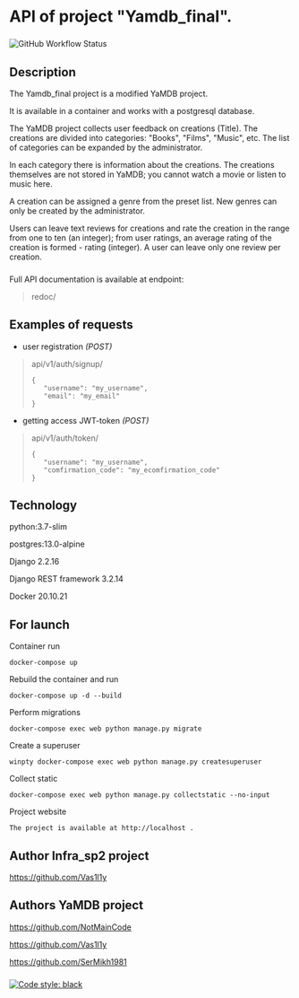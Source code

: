 # API of project "Yamdb_final".

###
![GitHub Workflow Status](https://img.shields.io/github/actions/workflow/status/Vas1l1y/yamdb_final/yamdb_workflow.yml)
## Description

The Yamdb_final project is a modified YaMDB project.

It is available in a container and works with a postgresql database.


The YaMDB project collects user feedback on creations (Title).
The creations are divided into categories: "Books", "Films", "Music", etc.
The list of categories can be expanded by the administrator.

In each category there is information about the creations.
The creations themselves are not stored in YaMDB;
you cannot watch a movie or listen to music here.

A creation can be assigned a genre from the preset list.
New genres can only be created by the administrator.

Users can leave text reviews for creations
and rate the creation in the range from one to ten (an integer);
from user ratings, an average rating of the creation is formed - rating (integer).
A user can leave only one review per creation.

###
Full API documentation is available at endpoint:
>redoc/

## Examples of requests

- user registration *(POST)*
>api/v1/auth/signup/ 
>```
>{
>    "username": "my_username",
>    "email": "my_email"
>}
>```

- getting access JWT-token *(POST)*
>api/v1/auth/token/ 
>```
>{
>    "username": "my_username",
>    "comfirmation_code": "my_ecomfirmation_code"
>}
>```

## Technology

python:3.7-slim

postgres:13.0-alpine

Django 2.2.16

Django REST framework 3.2.14

Docker 20.10.21

## For launch

Container run
```
docker-compose up
```

Rebuild the container and run
```
docker-compose up -d --build
```

Perform migrations
```
docker-compose exec web python manage.py migrate
```

Сreate a superuser
```
winpty docker-compose exec web python manage.py createsuperuser
```

Collect static
```
docker-compose exec web python manage.py collectstatic --no-input
```

Project website
```
The project is available at http://localhost .
```

## Author Infra_sp2 project

https://github.com/Vas1l1y


###


## Authors YaMDB project

https://github.com/NotMainCode

https://github.com/Vas1l1y

https://github.com/SerMikh1981

###
[![Code style: black](https://img.shields.io/badge/code%20style-black-000000.svg)](https://github.com/psf/black)
